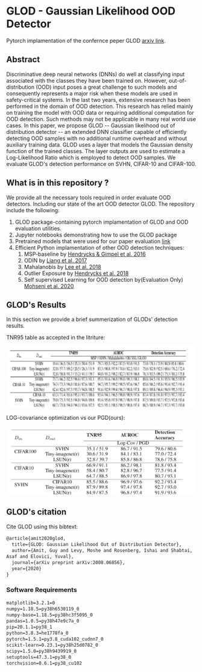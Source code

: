 # GLOD - Gaussian Likelihood OOD Detector
Pytorch implamentation of the confernce peper GLOD [arxiv link](https://arxiv.org/pdf/2008.06856.pdf).

## Abstract
Discriminative deep neural networks (DNNs) do well at classifying input associated with the classes they have been trained on.
However, out-of-distribution (OOD) input poses a great challenge to such models and consequently represents a major risk when these models are used in safety-critical systems.
In the last two years, extensive research has been performed in the domain of OOD detection.
This research has relied mainly on training the model with OOD data or requiring additional computation for OOD detection.
Such methods may not be applicable in many real world use cases.
In this paper, we propose GLOD -- Gaussian likelihood out of distribution detector -- an extended DNN classifier capable of efficiently detecting OOD samples with no additional runtime overhead and without auxiliary training data.
GLOD uses a layer that models the Gaussian density function of the trained classes.
The layer outputs are used to estimate a Log-Likelihood Ratio which is employed to detect OOD samples.
We evaluate GLOD's detection performance on SVHN, CIFAR-10 and CIFAR-100.


## What is in this repository ?
We provide all the necessary tools required in order evaluate OOD detectors.
Including our state of the art OOD detector GLOD.
The repository include the following:
1. GLOD package-containing pytorch implamentation of GLOD and OOD evaluation utilities.
2. Jupyter notebooks demonstrating how to use the GLOD package
3. Pretrained models that were used for our paper evaluation [link](https://drive.google.com/drive/folders/1K53I7XpRxpYAgnHwnHPw5v6UCMbMYaVi?usp=sharing)
4. Efficient Python implamentation of other OOD detection techniques:
    1. MSP-baseline by [Hendrycks & Gimpel et al. 2016](https://arxiv.org/pdf/1610.02136.pdf)
    1. ODIN by [Liang et al. 2017](https://arxiv.org/pdf/1706.02690.pdf)
    2. Mahalanobis by [Lee et al. 2018](https://papers.nips.cc/paper/7947-a-simple-unified-framework-for-detecting-out-of-distribution-samples-and-adversarial-attacks.pdf)
    3. Outlier Exposure by [Hendrycks et al. 2018](https://arxiv.org/pdf/1812.04606.pdf)
    4. Self supervised Learning for OOD detection by(Evaluation Only) [Mohseni et al. 2020](https://aaai.org/ojs/index.php/AAAI/article/view/5966)


## GLOD's Results
In this section we provide a brief summerization of GLODs' detection results.

TNR95 table as accepted in the litriture:

![alt text](./figures/table1.png)

LOG-covariance optimization vs our PGD(ours):

![alt text](./figures/table2.png)


## GLOD's citation
Cite GLOD using this bibtext:
```
@article{amit2020glod,
  title={GLOD: Gaussian Likelihood Out of Distribution Detector},
  author={Amit, Guy and Levy, Moshe and Rosenberg, Ishai and Shabtai, Asaf and Elovici, Yuval},
  journal={arXiv preprint arXiv:2008.06856},
  year={2020}
}
```

<!-- ## GLOD Package
GLOD package for pytorch
```
pip install glod
``` -->

### Software Requirements
```
matplotlib=3.2.1=0
numpy=1.18.5=py38h6530119_0
numpy-base=1.18.5=py38hc3f5095_0
pandas=1.0.5=py38h47e9c7a_0
pip=20.1.1=py38_1
python=3.8.3=he1778fa_0
pytorch=1.5.1=py3.8_cuda102_cudnn7_0
scikit-learn=0.23.1=py38h25d0782_0
scipy=1.5.0=py38h9439919_0
setuptools=47.3.1=py38_0
torchvision=0.6.1=py38_cu102
```